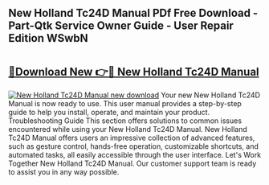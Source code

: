 ## New Holland Tc24D Manual PDf Free Download - Part-Qtk Service Owner Guide - User Repair Edition WSwbN

# <h2><a href="http://bc87854.oget.top/?id=New+Holland+Tc24D+Manual">🔗Download New 👉🔴 New Holland Tc24D Manual</a></h2>

[![New Holland Tc24D Manual new download](https://i.imgur.com/5g1atiW.png)](http://bc87854.oget.top/?id=New+Holland+Tc24D+Manual)
Your new New Holland Tc24D Manual is now ready to use. This user manual provides a step-by-step guide to help you install, operate, and maintain your product. Troubleshooting Guide This section offers solutions to common issues encountered while using your New Holland Tc24D Manual. New Holland Tc24D Manual offers users an impressive collection of advanced features, such as gesture control, hands-free operation, customizable shortcuts, and automated tasks, all easily accessible through the user interface. Let's Work Together New Holland Tc24D Manual. Our customer support team is ready to assist you in any way possible.
